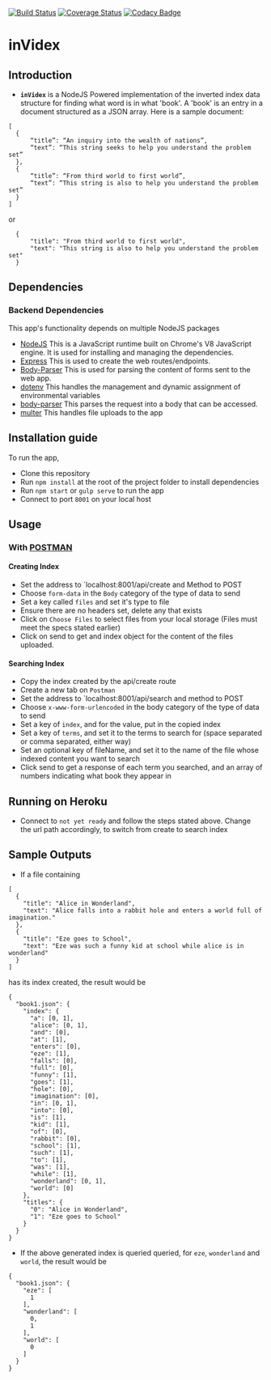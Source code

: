 [![Build Status](https://travis-ci.org/victor4l/inverted-index-api.svg?branch=sever-side)](https://travis-ci.org/victor4l/inverted-index-api)
[![Coverage Status](https://coveralls.io/repos/github/victor4l/inverted-index-api/badge.svg?branch=server-side)](https://coveralls.io/github/victor4l/inverted-index-api?branch=server-side)
[![Codacy Badge](https://api.codacy.com/project/badge/Grade/ce450d93fff943a09bc429b694b3dfbf)](https://www.codacy.com/app/victor4l/inverted-index-api?utm_source=github.com&amp;utm_medium=referral&amp;utm_content=victor4l/inverted-index-api&amp;utm_campaign=Badge_Grade)
# inVidex

## Introduction
* **`inVidex`** is a NodeJS Powered implementation of the inverted index data structure for finding what word is in what 'book'. A 'book' is an entry in a document structured as a JSON array. Here is a sample document:

```
[
  {
      “title”: “An inquiry into the wealth of nations”,
      “text”: “This string seeks to help you understand the problem set”
  },
  {
      “title”: “From third world to first world”,
      “text”: “This string is also to help you understand the problem set”
  }
]

```
or

```
  {
      "title": "From third world to first world",
      "text": "This string is also to help you understand the problem set"
  }

```

## Dependencies

### Backend Dependencies
 This app's functionality depends on multiple NodeJS packages
* [NodeJS](https://nodejs.org/) This is a JavaScript runtime built on Chrome's V8 JavaScript engine. It is used for installing and managing the dependencies.
* [Express](https://expressjs.com/) This is used to create the web routes/endpoints.
* [Body-Parser](https://www.npmjs.com/package/body-parser) This is used for parsing the content of forms sent to the web app.
* [dotenv](https://www.npmjs.com/package/dotenv) This handles the management and dynamic assignment of environmental variables
* [body-parser](https://www.npmjs.com/package/body-parser) This parses the request into a body that can be accessed.
* [multer](https://github.com/expressjs/multer) This handles file uploads to the app

## Installation guide
To run the app,
* Clone this repository
* Run `npm install` at the root of the project folder to install dependencies
* Run `npm start` or `gulp serve` to run the app
* Connect to port `8001` on your local host

## Usage

### With [POSTMAN](https://chrome.google.com/webstore/detail/postman/fhbjgbiflinjbdggehcddcbncdddomop?hl=en)
#### Creating Index
* Set the address to `localhost:8001/api/create and Method to POST
* Choose `form-data` in the `Body` category of the type of data to send
* Set a key called `files` and set it's type to file
* Ensure there are no headers set, delete any that exists
* Click on `Choose Files` to select files from your local storage (Files must meet the specs stated earlier)
* Click on send to get and index object for the content of the files uploaded.

#### Searching Index
* Copy the index created by the api/create route
* Create a new tab on `Postman`
* Set the address to `localhost:8001/api/search and method to POST
* Choose `x-www-form-urlencoded` in the body category of the type of data to send
* Set a key of `index`, and for the value, put in the copied index
* Set a key of `terms`, and set it to the terms to search for (space separated or comma separated, either way)
* Set an optional key of fileName, and set it to the name of the file whose indexed content you want to search
* Click send to get a response of each term you searched, and an array of numbers indicating what book they appear in

## Running on Heroku
* Connect to `not yet ready` and follow the steps stated above. Change the url path accordingly, to switch from create to search index

## Sample Outputs

* If a file containing
```
[
  {
    "title": "Alice in Wonderland",
    "text": "Alice falls into a rabbit hole and enters a world full of imagination."
  },
  {
    "title": "Eze goes to School",
    "text": "Eze was such a funny kid at school while alice is in wonderland"
  }
]
```
has its index created, the result would be
```
{
  "book1.json": {
    "index": {
      "a": [0, 1],
      "alice": [0, 1],
      "and": [0],
      "at": [1],
      "enters": [0],
      "eze": [1],
      "falls": [0],
      "full": [0],
      "funny": [1],
      "goes": [1],
      "hole": [0],
      "imagination": [0],
      "in": [0, 1],
      "into": [0],
      "is": [1],
      "kid": [1],
      "of": [0],
      "rabbit": [0],
      "school": [1],
      "such": [1],
      "to": [1],
      "was": [1],
      "while": [1],
      "wonderland": [0, 1],
      "world": [0]
    },
    "titles": {
      "0": "Alice in Wonderland",
      "1": "Eze goes to School"
    }
  }
}
```
* If the above generated index is queried queried, for `eze`, `wonderland` and `world`, the result would be

```
{
  "book1.json": {
    "eze": [
      1
    ],
    "wonderland": [
      0,
      1
    ],
    "world": [
      0
    ]
  }
}

```